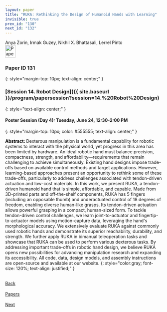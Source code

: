 ```yaml
---
layout: paper
title: "RUKA: Rethinking the Design of Humanoid Hands with Learning"
invisible: true
prev_id: "130"
next_id: "132"
---
```

<div class="paper-authors">
  <div class="paper-author-box">
    <div class="paper-author-name">Anya Zorin, Irmak Guzey, Nikhil X. Bhattasali, Lerrel Pinto</div>
    <div class="paper-author-uni"></div>
  </div>
</div>

<div class="paper-pdf">
  <div>
    <a href="https://www.roboticsproceedings.org/rss21/p131.pdf" title="Download PDF" target="_blank">
      <img src="{{ site.baseurl }}/images/paper_link_cardinal_red.png" alt="Paper PDF" width="33" height="40" />
    </a>
  </div>
</div>

### Paper ID 131
{: style="margin-top: 10px; text-align: center;" }

### [Session 14. Robot Design]({{ site.baseurl }}/program/papersession?session=14.%20Robot%20Design)
{: style="text-align: center;" }

#### Poster Session (Day 4): Tuesday, June 24, 12:30-2:00 PM
{: style="margin-top: 10px; color: #555555; text-align: center;" }

<b style="color: black;">Abstract: </b>Dexterous manipulation is a fundamental capability for robotic systems to interact with the physical world, yet progress in this area has been limited by hardware. An ideal robotic hand must balance precision, compactness, strength, and affordability—requirements that remain challenging to achieve simultaneously. Existing hand designs impose trade-offs based on available control methods and target applications. However, learning-based approaches present an opportunity to rethink some of these trade-offs, particularly to address challenges associated with tendon-driven actuation and low-cost materials. In this work, we present RUKA, a tendon-driven humanoid hand that is simple, affordable, and capable. Made from 3D-printed parts and off-the-shelf components, RUKA has 5 fingers (including an opposable thumb) and underactuated control of 18 degrees of freedom, enabling diverse human-like grasps. Its tendon-driven actuation allows powerful grasping in a compact, human-sized form. To tackle tendon-driven control challenges, we learn joint-to-actuator and fingertip-to-actuator models using motion-capture data, leveraging the hand's morphological accuracy. We extensively evaluate RUKA against commonly used robotic hands and demonstrate its superior reachability, durability, and strength. We further apply RUKA in bimanual teleoperation tasks and showcase that RUKA can be used to perform various dexterous tasks. By addressing important trade-offs in robotic hand design, we believe RUKA opens new possibilities for advancing manipulation research and expanding its accessibility. All code, data, design models, and assembly instructions are open-source and available at our website.
{: style="color:gray; font-size: 120%; text-align: justified;" }

<div class="paper-menu">
  <div class="paper-menu-inner">
    <a href="{{ site.baseurl }}/program/papers/130/" title="Previous Paper">
            <div class="paper-menu-icon">
                <i class="fa fa-chevron-left"></i><br>
                <span class="paper-menu-label">Back</span>
            </div>
        </a>
    <a href="{{ site.baseurl }}/program/papers" title="All Papers">
      <div class="paper-menu-icon">
        <i class="fa fa-list"></i><br>
        <span class="paper-menu-label">Papers</span>
      </div>
    </a>
    <a href="{{ site.baseurl }}/program/papers/132/" title="Next Paper">
            <div class="paper-menu-icon">
                <i class="fa fa-chevron-right"></i><br>
                <span class="paper-menu-label">Next</span>
            </div>
        </a>
  </div>
</div>
